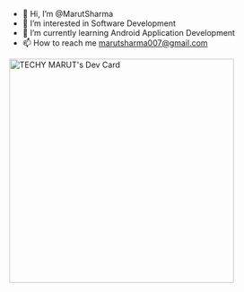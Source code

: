 - 👋 Hi, I’m @MarutSharma
- 👀 I’m interested in Software Development
- 🌱 I’m currently learning Android Application Development 
- 📫 How to reach me marutsharma007@gmail.com



<a href="https://app.daily.dev/techymarut"><img src="https://api.daily.dev/devcards/8e98dc21bbb04602b2021bbb90e902fb.png?r=v8c" width="400" alt="TECHY MARUT's Dev Card"/></a>





<!---
MarutSharma/MarutSharma is a ✨ special ✨ repository because its `README.md` (this file) appears on your GitHub profile.
You can click the Preview link to take a look at your changes.
--->
